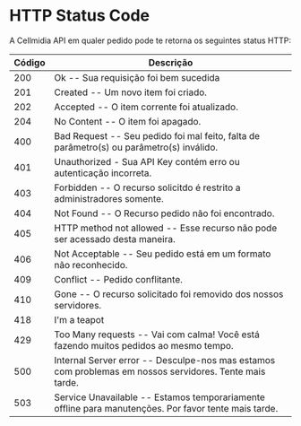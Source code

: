 # HTTP Status Code

A Cellmidia API em qualer pedido pode te retorna os seguintes status HTTP:

 Código | Descrição
 ------ | ---------
 200 | Ok -- Sua requisição foi bem sucedida
 201 | Created -- Um novo item foi criado.
 202 | Accepted -- O item corrente foi atualizado.
 204 | No Content -- O item foi apagado.
 400 | Bad Request -- Seu pedido foi mal feito, falta de parâmetro(s) ou parâmetro(s) inválido.
 401 | Unauthorized - Sua API Key contém erro ou autenticação incorreta.
 403 | Forbidden --  O recurso solicitdo é restrito a administradores somente.
 404 | Not Found -- O Recurso pedido não foi encontrado.
 405 | HTTP method not allowed -- Esse recurso não pode ser acessado desta maneira.
 406 | Not Acceptable -- Seu pedido está em um formato não reconhecido.
 409 | Conflict -- Pedido conflitante.
 410 | Gone -- O recurso solicitado foi removido dos nossos servidores.
 418 | I'm a teapot
 429 | Too Many requests -- Vai com calma! Você está fazendo muitos pedidos ao mesmo tempo.
 500 | Internal Server error -- Desculpe-nos mas estamos com problemas em nossos servidores. Tente mais tarde.
 503 | Service Unavailable -- Estamos temporariamente offline para manutenções. Por favor tente mais tarde.
